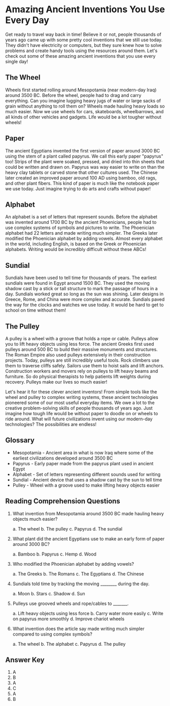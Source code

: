 # Amazing Ancient Inventions You Use Every Day

Get ready to travel way back in time! Believe it or not, people thousands of years ago came up with some pretty cool inventions that we still use today. They didn't have electricity or computers, but they sure knew how to solve problems and create handy tools using the resources around them. Let's check out some of these amazing ancient inventions that you use every single day!

## The Wheel

Wheels first started rolling around Mesopotamia (near modern-day Iraq) around 3500 BC. Before the wheel, people had to drag and carry everything. Can you imagine lugging heavy jugs of water or large sacks of grain without anything to roll them on? Wheels made hauling heavy loads so much easier. Now we use wheels for cars, skateboards, wheelbarrows, and all kinds of other vehicles and gadgets. Life would be a lot tougher without wheels!

## Paper

The ancient Egyptians invented the first version of paper around 3000 BC using the stem of a plant called papyrus. We call this early paper "papyrus" too! Strips of the plant were soaked, pressed, and dried into thin sheets that could be written and drawn on. Papyrus was way easier to write on than the heavy clay tablets or carved stone that other cultures used. The Chinese later created an improved paper around 100 AD using bamboo, old rags, and other plant fibers. This kind of paper is much like the notebook paper we use today. Just imagine trying to do arts and crafts without paper!

## Alphabet

An alphabet is a set of letters that represent sounds. Before the alphabet was invented around 1700 BC by the ancient Phoenicians, people had to use complex systems of symbols and pictures to write. The Phoenician alphabet had 22 letters and made writing much simpler. The Greeks later modified the Phoenician alphabet by adding vowels. Almost every alphabet in the world, including English, is based on the Greek or Phoenician alphabets. Writing would be incredibly difficult without these ABCs!

## Sundial

Sundials have been used to tell time for thousands of years. The earliest sundials were found in Egypt around 1500 BC. They used the moving shadow cast by a stick or tall structure to mark the passage of hours in a day. Sundials worked great so long as the sun was shining. Later designs in Greece, Rome, and China were more complex and accurate. Sundials paved the way for the clocks and watches we use today. It would be hard to get to school on time without them!

## The Pulley

A pulley is a wheel with a groove that holds a rope or cable. Pulleys allow you to lift heavy objects using less force. The ancient Greeks first used pulleys around 500 BC to build their massive monuments and structures. The Roman Empire also used pulleys extensively in their construction projects. Today, pulleys are still incredibly useful tools. Rock climbers use them to traverse cliffs safely. Sailors use them to hoist sails and lift anchors. Construction workers and movers rely on pulleys to lift heavy beams and furniture. So do physical therapists to help patients lift weights during recovery. Pulleys make our lives so much easier!

Let's hear it for these clever ancient inventors! From simple tools like the wheel and pulley to complex writing systems, these ancient technologies pioneered some of our most useful everyday items. We owe a lot to the creative problem-solving skills of people thousands of years ago. Just imagine how tough life would be without paper to doodle on or wheels to ride around. What will future civilizations invent using our modern-day technologies? The possibilities are endless!

## Glossary

- Mesopotamia - Ancient area in what is now Iraq where some of the earliest civilizations developed around 3500 BC
- Papyrus - Early paper made from the papyrus plant used in ancient Egypt
- Alphabet - Set of letters representing different sounds used for writing
- Sundial - Ancient device that uses a shadow cast by the sun to tell time
- Pulley - Wheel with a groove used to make lifting heavy objects easier

## Reading Comprehension Questions

1. What invention from Mesopotamia around 3500 BC made hauling heavy objects much easier?

   a. The wheel
   b. The pulley
   c. Papyrus
   d. The sundial

2. What plant did the ancient Egyptians use to make an early form of paper around 3000 BC?

   a. Bamboo
   b. Papyrus
   c. Hemp
   d. Wood

3. Who modified the Phoenician alphabet by adding vowels?

   a. The Greeks
   b. The Romans
   c. The Egyptians
   d. The Chinese

4. Sundials told time by tracking the moving ________ during the day.

   a. Moon
   b. Stars
   c. Shadow
   d. Sun

5. Pulleys use grooved wheels and rope/cables to _______.

   a. Lift heavy objects using less force
   b. Carry water more easily
   c. Write on papyrus more smoothly
   d. Improve chariot wheels

6. What invention does the article say made writing much simpler compared to using complex symbols?

   a. The wheel
   b. The alphabet
   c. Papyrus
   d. The pulley

## Answer Key

1. A
2. B
3. A
4. C
5. A
6. B
